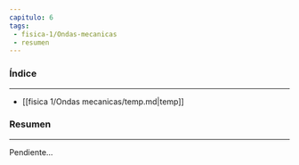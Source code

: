 ```yaml
---
capitulo: 6
tags: 
 - fisica-1/Ondas-mecanicas
 - resumen
---
```

### Índice
---
 * [[fisica 1/Ondas mecanicas/temp.md|temp]]

### Resumen
---
Pendiente...